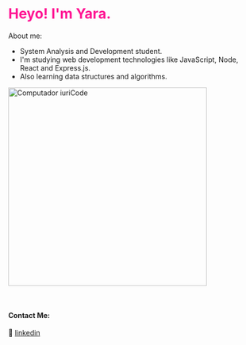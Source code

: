 
<h1 style="color:#FF1493"> Heyo! I'm Yara.</h1>

<p align="left">
About me:

-  System Analysis and Development student.
-  I'm studying web development technologies like JavaScript, Node, React and Express.js.
-  Also learning data structures and algorithms.
</p>

<img src="https://anime-girls-holding-programming-books.netlify.app/static/de50ab96ebd3bb4272f73d4d053f50eb/dd8b2/Murakami_Shiina_Holding_Computer_C_Programming_Language.png" min-width="400px" max-width="400px" width="400px" align="center" alt="Computador iuriCode">

[linkedin]: https://www.linkedin.com/in/yaralviana/
<br>

#### Contact Me:

👔 [linkedin][linkedin]

